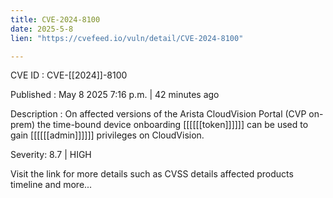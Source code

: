 ```yaml
---
title: CVE-2024-8100
date: 2025-5-8
lien: "https://cvefeed.io/vuln/detail/CVE-2024-8100"

---
```


CVE ID : CVE-[[2024]]-8100

Published :  May 8
2025
7:16 p.m. | 42 minutes ago

Description : On affected versions of the Arista CloudVision Portal (CVP on-prem)
the time-bound device onboarding [[[[[[token]]]]]] can be used to gain [[[[[[admin]]]]]] privileges on CloudVision.

Severity: 8.7 | HIGH

Visit the link for more details
such as CVSS details
affected products
timeline
and more...
